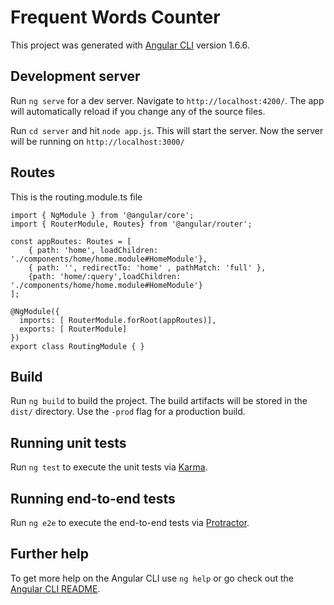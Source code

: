 # Frequent Words Counter

This project was generated with [Angular CLI](https://github.com/angular/angular-cli) version 1.6.6.

## Development server

Run `ng serve` for a dev server. Navigate to `http://localhost:4200/`. The app will automatically reload if you change any of the source files.

Run `cd server` and hit `node app.js`. This will start the server. Now the server will be running on `http://localhost:3000/`

## Routes

This is the routing.module.ts file

```
import { NgModule } from '@angular/core';
import { RouterModule, Routes} from '@angular/router';

const appRoutes: Routes = [
    { path: 'home', loadChildren: './components/home/home.module#HomeModule'},
    { path: '', redirectTo: 'home' , pathMatch: 'full' },
    {path: 'home/:query',loadChildren: './components/home/home.module#HomeModule'}
];

@NgModule({
  imports: [ RouterModule.forRoot(appRoutes)],
  exports: [ RouterModule]
})
export class RoutingModule { }

```

## Build

Run `ng build` to build the project. The build artifacts will be stored in the `dist/` directory. Use the `-prod` flag for a production build.

## Running unit tests

Run `ng test` to execute the unit tests via [Karma](https://karma-runner.github.io).

## Running end-to-end tests

Run `ng e2e` to execute the end-to-end tests via [Protractor](http://www.protractortest.org/).

## Further help

To get more help on the Angular CLI use `ng help` or go check out the [Angular CLI README](https://github.com/angular/angular-cli/blob/master/README.md).

